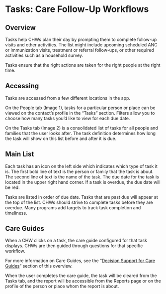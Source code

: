 # Tasks: Care Follow-Up Workflows

## Overview

Tasks help CHWs plan their day by prompting them to complete follow-up visits and other activities. The list might include upcoming scheduled ANC or Immunization visits, treatment or referral follow-ups, or other required activities such as a household survey. 

Tasks ensure that the right actions are taken for the right people at the right time.

## Accessing

Tasks are accessed from a few different locations in the app.

On the People tab (Image 1), tasks for a particular person or place can be viewed on the contact’s profile in the “Tasks” section. Filters allow you to choose how many tasks you’d like to view for each due date.

On the Tasks tab (Image 2) is a consolidated list of tasks for all people and families that the user looks after. The task definition determines how long the task will show on this list before and after it is due.

## Main List

Each task has an icon on the left side which indicates which type of task it is. The first bold line of text is the person or family that the task is about. The second line of text is the name of the task. The due date for the task is located in the upper right hand corner. If a task is overdue, the due date will be red.

Tasks are listed in order of due date. Tasks that are past due will appear at the top of the list. CHWs should strive to complete tasks before they are overdue. Many programs add targets to track task completion and timeliness.

## Care Guides

When a CHW clicks on a task, the care guide configured for that task displays. CHWs are then guided through questions for that specific workflow.

For more information on Care Guides, see the “[Decision Support for Care Guides]()” section of this overview. 

When the user completes the care guide, the task will be cleared from the Tasks tab, and the report will be accessible from the Reports page or on the profile of the person or place whom the report is about.
